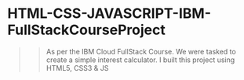 # HTML-CSS-JAVASCRIPT-IBM-FullStackCourseProject

>> As per the IBM Cloud FullStack Course. We were tasked to create a simple interest calculator. I built this project using HTML5, CSS3 & JS